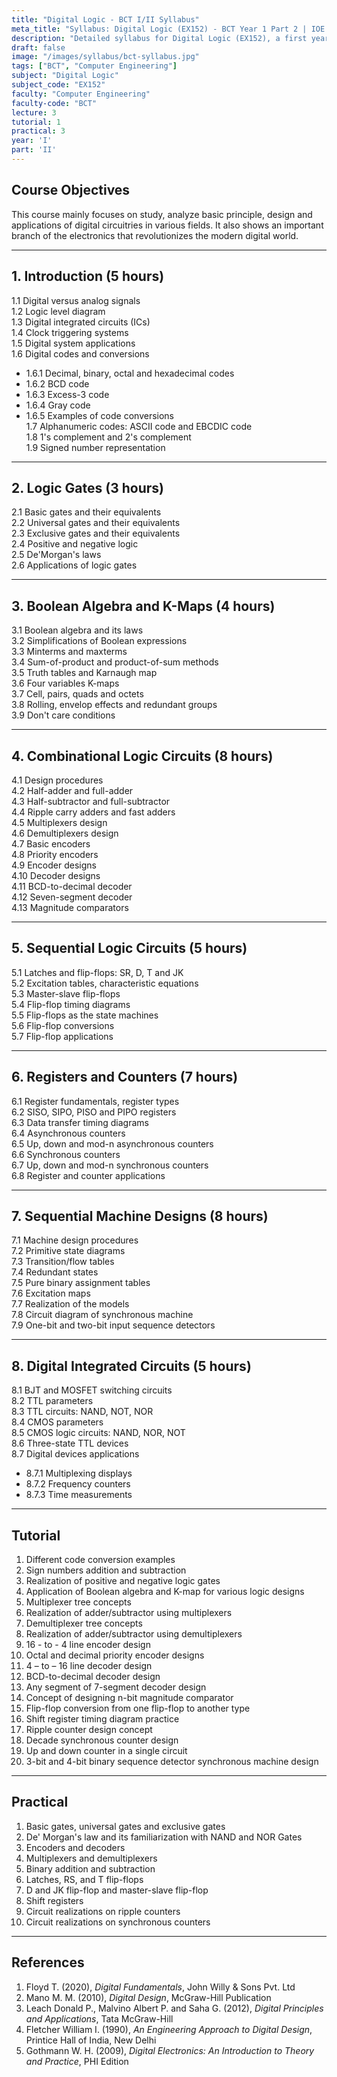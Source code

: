 ```yaml
---
title: "Digital Logic - BCT I/II Syllabus"
meta_title: "Syllabus: Digital Logic (EX152) - BCT Year 1 Part 2 | IOE Notes"
description: "Detailed syllabus for Digital Logic (EX152), a first year, second part subject in the IOE BCT program."
draft: false
image: "/images/syllabus/bct-syllabus.jpg"
tags: ["BCT", "Computer Engineering"]
subject: "Digital Logic"
subject_code: "EX152"
faculty: "Computer Engineering"
faculty-code: "BCT"
lecture: 3
tutorial: 1
practical: 3
year: 'I'
part: 'II'
---
```


## Course Objectives

This course mainly focuses on study, analyze basic principle, design and applications of digital circuitries in various fields. It also shows an important branch of the electronics that revolutionizes the modern digital world.

---

## 1. Introduction (5 hours)

1.1 Digital versus analog signals  
1.2 Logic level diagram  
1.3 Digital integrated circuits (ICs)  
1.4 Clock triggering systems  
1.5 Digital system applications  
1.6 Digital codes and conversions  
  - 1.6.1 Decimal, binary, octal and hexadecimal codes  
  - 1.6.2 BCD code  
  - 1.6.3 Excess-3 code  
  - 1.6.4 Gray code  
  - 1.6.5 Examples of code conversions  
1.7 Alphanumeric codes: ASCII code and EBCDIC code  
1.8 1's complement and 2's complement  
1.9 Signed number representation  

---

## 2. Logic Gates (3 hours)

2.1 Basic gates and their equivalents  
2.2 Universal gates and their equivalents  
2.3 Exclusive gates and their equivalents  
2.4 Positive and negative logic  
2.5 De'Morgan's laws  
2.6 Applications of logic gates  

---

## 3. Boolean Algebra and K-Maps (4 hours)

3.1 Boolean algebra and its laws  
3.2 Simplifications of Boolean expressions  
3.3 Minterms and maxterms  
3.4 Sum-of-product and product-of-sum methods  
3.5 Truth tables and Karnaugh map  
3.6 Four variables K-maps  
3.7 Cell, pairs, quads and octets  
3.8 Rolling, envelop effects and redundant groups  
3.9 Don't care conditions  

---

## 4. Combinational Logic Circuits (8 hours)

4.1 Design procedures  
4.2 Half-adder and full-adder  
4.3 Half-subtractor and full-subtractor  
4.4 Ripple carry adders and fast adders  
4.5 Multiplexers design  
4.6 Demultiplexers design  
4.7 Basic encoders  
4.8 Priority encoders  
4.9 Encoder designs  
4.10 Decoder designs  
4.11 BCD-to-decimal decoder  
4.12 Seven-segment decoder  
4.13 Magnitude comparators  

---

## 5. Sequential Logic Circuits (5 hours)

5.1 Latches and flip-flops: SR, D, T and JK  
5.2 Excitation tables, characteristic equations  
5.3 Master-slave flip-flops  
5.4 Flip-flop timing diagrams  
5.5 Flip-flops as the state machines  
5.6 Flip-flop conversions  
5.7 Flip-flop applications  

---

## 6. Registers and Counters (7 hours)

6.1 Register fundamentals, register types  
6.2 SISO, SIPO, PISO and PIPO registers  
6.3 Data transfer timing diagrams  
6.4 Asynchronous counters  
6.5 Up, down and mod-n asynchronous counters  
6.6 Synchronous counters  
6.7 Up, down and mod-n synchronous counters  
6.8 Register and counter applications  

---

## 7. Sequential Machine Designs (8 hours)

7.1 Machine design procedures  
7.2 Primitive state diagrams  
7.3 Transition/flow tables  
7.4 Redundant states  
7.5 Pure binary assignment tables  
7.6 Excitation maps  
7.7 Realization of the models  
7.8 Circuit diagram of synchronous machine  
7.9 One-bit and two-bit input sequence detectors  

---

## 8. Digital Integrated Circuits (5 hours)

8.1 BJT and MOSFET switching circuits  
8.2 TTL parameters  
8.3 TTL circuits: NAND, NOT, NOR  
8.4 CMOS parameters  
8.5 CMOS logic circuits: NAND, NOR, NOT  
8.6 Three-state TTL devices  
8.7 Digital devices applications  
  - 8.7.1 Multiplexing displays  
  - 8.7.2 Frequency counters  
  - 8.7.3 Time measurements  

---

## Tutorial

1. Different code conversion examples  
2. Sign numbers addition and subtraction  
3. Realization of positive and negative logic gates  
4. Application of Boolean algebra and K-map for various logic designs  
5. Multiplexer tree concepts  
6. Realization of adder/subtractor using multiplexers  
7. Demultiplexer tree concepts  
8. Realization of adder/subtractor using demultiplexers  
9. 16 - to - 4 line encoder design  
10. Octal and decimal priority encoder designs  
11. 4 – to – 16 line decoder design  
12. BCD-to-decimal decoder design  
13. Any segment of 7-segment decoder design  
14. Concept of designing n-bit magnitude comparator  
15. Flip-flop conversion from one flip-flop to another type  
16. Shift register timing diagram practice  
17. Ripple counter design concept  
18. Decade synchronous counter design  
19. Up and down counter in a single circuit  
20. 3-bit and 4-bit binary sequence detector synchronous machine design  

---

## Practical

1. Basic gates, universal gates and exclusive gates  
2. De' Morgan's law and its familiarization with NAND and NOR Gates  
3. Encoders and decoders  
4. Multiplexers and demultiplexers  
5. Binary addition and subtraction  
6. Latches, RS, and T flip-flops  
7. D and JK flip-flop and master-slave flip-flop  
8. Shift registers  
9. Circuit realizations on ripple counters  
10. Circuit realizations on synchronous counters  

---

## References

1. Floyd T. (2020), *Digital Fundamentals*, John Willy & Sons Pvt. Ltd  
2. Mano M. M. (2010), *Digital Design*, McGraw-Hill Publication  
3. Leach Donald P., Malvino Albert P. and Saha G. (2012), *Digital Principles and Applications*, Tata McGraw-Hill  
4. Fletcher William I. (1990), *An Engineering Approach to Digital Design*, Printice Hall of India, New Delhi  
5. Gothmann W. H. (2009), *Digital Electronics: An Introduction to Theory and Practice*, PHI Edition